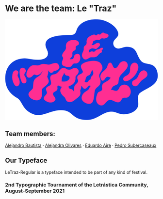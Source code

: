 # We are the team: Le "Traz"

![Logo](./_images/leTrazLogo.png)

## Team members:
[Alejandro Bautista](https://www.instagram.com/el_letritas) · [Alejandra Olivares](https://www.instagram.com/im.ale.o) · [Eduardo Aire](https://www.instagram.com/eduairet) · [Pedro Subercaseaux](https://www.instagram.com/pedro_subercaseaux)

## Our Typeface

LeTraz-Regular is a typeface intended to be part of any kind of festival.

### 2nd Typographic Tournament of the Letrástica Community, August-September 2021